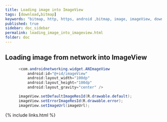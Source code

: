 ```yaml
---
title: Loading image into ImageView
tags: [download,bitmap]
keywords: "bitmap, http, https, android ,bitmap, image, imageView, download request"
published: true
sidebar: doc_sidebar
permalink: loading_image_into_imageview.html
folder: doc
---
```



## Loading image from network into ImageView
```java
      <com.androidnetworking.widget.ANImageView
          android:id="@+id/imageView"
          android:layout_width="100dp"
          android:layout_height="100dp"
          android:layout_gravity="center" />

      imageView.setDefaultImageResId(R.drawable.default);
      imageView.setErrorImageResId(R.drawable.error);
      imageView.setImageUrl(imageUrl);                        
```

{% include links.html %}
